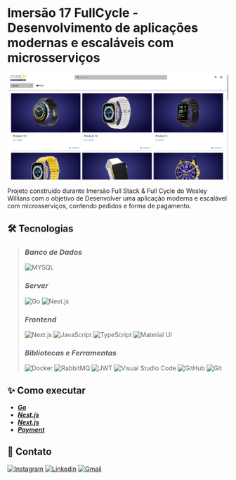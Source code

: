 # **Imersão 17 FullCycle - Desenvolvimento de aplicações modernas e escaláveis com microsserviços**

![preview](./.github/preview.png)

Projeto construído durante Imersão Full Stack & Full Cycle do Wesley Willians com o objetivo de Desenvolver uma aplicação moderna e escalável com microsserviços, contendo pedidos e forma de pagamento.

## **🛠 Tecnologias**

> ### _Banco de Dados_
>
> ![MYSQL](https://img.shields.io/badge/MySQL-005C84?style=for-the-badge&logo=mysql&logoColor=white)
>
> ### _Server_
>
> ![Go](https://img.shields.io/badge/Go-00ADD8?style=for-the-badge&logo=go&logoColor=white) ![Nest.js](https://img.shields.io/badge/nestjs-E0234E?style=for-the-badge&logo=nestjs&logoColor=white)
>
> ### _Frontend_
>
> ![Next.js](https://img.shields.io/badge/next.js-000000?style=for-the-badge&logo=nextdotjs&logoColor=white) ![JavaScript](https://img.shields.io/badge/JavaScript-323330?style=for-the-badge&logo=javascript&logoColor=F7DF1E) ![TypeScript](https://img.shields.io/badge/TypeScript-007ACC?style=for-the-badge&logo=typescript&logoColor=white) ![Material UI](https://img.shields.io/badge/Material%20UI-007FFF?style=for-the-badge&logo=mui&logoColor=white)
>
> ### _Bibliotecas e Ferramentas_
>
> ![Docker](https://img.shields.io/badge/Docker-2CA5E0?style=for-the-badge&logo=docker&logoColor=white) ![RabbitMQ](https://img.shields.io/badge/rabbitmq-%23FF6600.svg?&style=for-the-badge&logo=rabbitmq&logoColor=white) ![JWT](https://img.shields.io/badge/JWT-000000?style=for-the-badge&logo=JSON%20web%20tokens&logoColor=white) ![Visual Studio Code](https://img.shields.io/badge/VSCode-0078D4?style=for-the-badge&logo=visual%20studio%20code&logoColor=white) ![GitHub](https://img.shields.io/badge/GitHub-100000?style=for-the-badge&logo=github&logoColor=white) ![Git](https://img.shields.io/badge/GIT-E44C30?style=for-the-badge&logo=git&logoColor=white)

## **✨ Como executar**

- **_[Go](./goapi/README.md)_**
- **_[Nest.js](./nestjs-api/README.md)_**
- **_[Next.js](./nextjs-frontend/README.md)_**
- **_[Payment](./payment/README.md)_**

## **💛 Contato**

[<img src='https://img.shields.io/badge/Instagram-E4405F?style=for-the-badge&logo=instagram&logoColor=white' alt='Instagram' height='30'>](https://www.instagram.com/alemcar.dev/)
[<img src='https://img.shields.io/badge/LinkedIn-0077B5?style=for-the-badge&logo=linkedin&logoColor=white' alt='Linkedin' height='30'>](https://www.linkedin.com/in/alemcar/)
[<img src='https://img.shields.io/badge/Gmail-D14836?style=for-the-badge&logo=gmail&logoColor=white' alt='Gmail' height='30'>](muniz.caranha@gmail.com)
